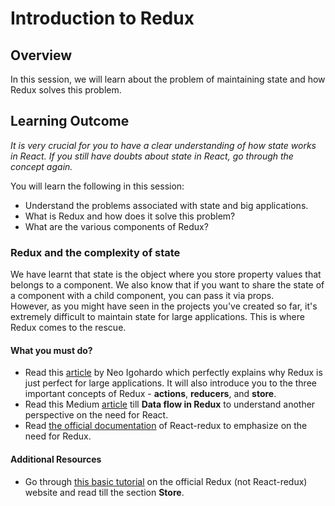 # **Introduction to Redux**

## Overview

In this session, we will learn about the problem of maintaining state and how Redux solves this problem.


## Learning Outcome

_It is very crucial for you to have a clear understanding of how state works in React. If you still have doubts about state in React, go through the concept again._

You will learn the following in this session:

- Understand the problems associated with state and big applications.
- What is Redux and how does it solve this problem?
- What are the various components of Redux?


### Redux and the complexity of state

We have learnt that state is the object where you store property values that belongs to a component. We also know that if you want to share the state of a component with a child component, you can pass it via props. <br />
However, as you might have seen in the projects you've created so far, it's extremely difficult to maintain state for large applications. This is where Redux comes to the rescue.

#### What you must do?

- Read this [article](https://blog.logrocket.com/why-use-redux-reasons-with-clear-examples-d21bffd5835/) by Neo Igohardo which perfectly explains why Redux is just perfect for large applications. It will also introduce you to the three important concepts of Redux - **actions**, **reducers**, and **store**.
- Read this Medium [article](https://blog.usejournal.com/why-and-when-to-use-redux-b57f7dae9269) till **Data flow in Redux** to understand another perspective on the need for React.
- Read [the official documentation](https://react-redux.js.org/introduction/why-use-react-redux) of React-redux to emphasize on the need for Redux.


#### Additional Resources

- Go through [this basic tutorial](https://redux.js.org/basics/basic-tutorial) on the official Redux (not React-redux) website and read till the section **Store**.